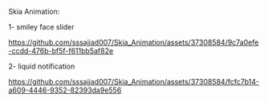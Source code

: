 Skia Animation: 

1- smiley face slider


https://github.com/sssajjad007/Skia_Animation/assets/37308584/9c7a0efe-ccdd-476b-bf5f-f611bb5af82e


2- liquid notification



https://github.com/sssajjad007/Skia_Animation/assets/37308584/fcfc7b14-a609-4446-9352-82393da9e556

